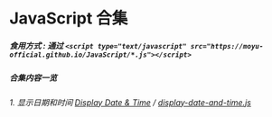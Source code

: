 # JavaScript 合集

##### 食用方式 : 通过 ```<script type="text/javascript" src="https://moyu-official.github.io/JavaScript/*.js"></script>```

##### 合集内容一览
###### 1. 显示日期和时间 [Display Date & Time](https://github.com/MoYu-Official/JavaScript/blob/main/display-date-and-time.js) / [display-date-and-time.js](https://moyu-official.github.io/JavaScript/display-date-and-time.js)

